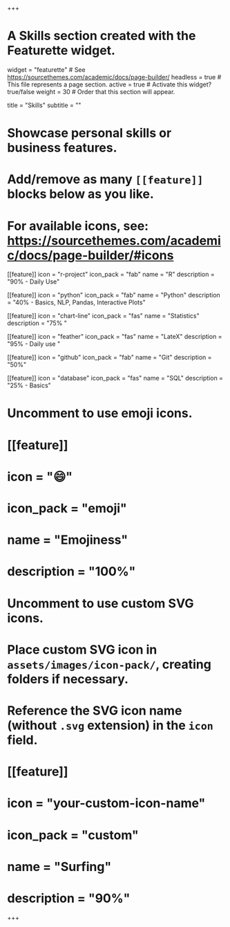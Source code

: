 +++
# A Skills section created with the Featurette widget.
widget = "featurette"  # See https://sourcethemes.com/academic/docs/page-builder/
headless = true  # This file represents a page section.
active = true  # Activate this widget? true/false
weight = 30  # Order that this section will appear.

title = "Skills"
subtitle = ""

# Showcase personal skills or business features.
# 
# Add/remove as many `[[feature]]` blocks below as you like.
# 
# For available icons, see: https://sourcethemes.com/academic/docs/page-builder/#icons

[[feature]]
  icon = "r-project"
  icon_pack = "fab"
  name = "R"
  description = "90% - Daily Use"

  
[[feature]]
  icon = "python"
  icon_pack = "fab"
  name = "Python"
  description = "40% - Basics, NLP, Pandas, Interactive Plots"
  
[[feature]]
  icon = "chart-line"
  icon_pack = "fas"
  name = "Statistics"
  description = "75% "  
  
 [[feature]]
  icon = "feather"
  icon_pack = "fas"
  name = "LateX"
  description = "95% - Daily use "   
  
  
[[feature]]
  icon = "github"
  icon_pack = "fab"
  name = "Git"
  description = "50%"
  
[[feature]]
  icon = "database"
  icon_pack = "fas"
  name = "SQL"
  description = "25% - Basics"  
  
# Uncomment to use emoji icons.
# [[feature]]
#  icon = ":smile:"
#  icon_pack = "emoji"
#  name = "Emojiness"
#  description = "100%"  

# Uncomment to use custom SVG icons.
# Place custom SVG icon in `assets/images/icon-pack/`, creating folders if necessary.
# Reference the SVG icon name (without `.svg` extension) in the `icon` field.
# [[feature]]
#  icon = "your-custom-icon-name"
#  icon_pack = "custom"
#  name = "Surfing"
#  description = "90%"

+++
